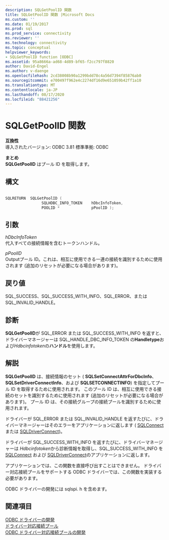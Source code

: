 ```yaml
---
description: SQLGetPoolID 関数
title: SQLGetPoolID 関数 |Microsoft Docs
ms.custom: ''
ms.date: 01/19/2017
ms.prod: sql
ms.prod_service: connectivity
ms.reviewer: ''
ms.technology: connectivity
ms.topic: conceptual
helpviewer_keywords:
- SQLGetPoolID function [ODBC]
ms.assetid: 95a8666a-ad68-4d89-bf65-f2cc797f8820
author: David-Engel
ms.author: v-daenge
ms.openlocfilehash: 2cd38008b90a1299bdd78c4a56d7394f85876ab0
ms.sourcegitcommit: e700497f962e4c2274df16d9e651059b42ff1a10
ms.translationtype: MT
ms.contentlocale: ja-JP
ms.lasthandoff: 08/17/2020
ms.locfileid: "88421256"
---
```

# <a name="sqlgetpoolid-function"></a>SQLGetPoolID 関数
**互換性**  
 導入されたバージョン: ODBC 3.81 標準準拠: ODBC  
  
 **まとめ**  
 **SQLGetPoolID** はプール ID を取得します。  
  
## <a name="syntax"></a>構文  
  
```cpp
  
SQLRETURN  SQLGetPoolID (  
                SQLHDBC_INFO_TOKEN    hDbcInfoToken,  
                POOLID *              pPoolID );  
```  
  
## <a name="arguments"></a>引数  
 *hDbcInfoToken*  
 代入すべての接続情報を含むトークンハンドル。  
  
 *pPoolID*  
 Outputプール ID。これは、相互に使用できる一連の接続を識別するために使用されます (追加のリセットが必要になる場合があります)。  
  
## <a name="returns"></a>戻り値  
 SQL_SUCCESS、SQL_SUCCESS_WITH_INFO、SQL_ERROR、または SQL_INVALID_HANDLE。  
  
## <a name="diagnostics"></a>診断  
 **SQLGetPoolID**が SQL_ERROR または SQL_SUCCESS_WITH_INFO を返すと、ドライバーマネージャーは SQL_HANDLE_DBC_INFO_TOKEN の**Handletype**および*Hdbcinfotoken*の**ハンドル**を使用します。  
  
## <a name="remarks"></a>解説  
 **SQLGetPoolID** は、接続情報のセット ( **SQLSetConnectAttrForDbcInfo**、 **SQLSetDriverConnectInfo**、および **SQLSETCONNECTINFO**) を指定してプール ID を取得するために使用されます。 このプール ID は、相互に使用できる接続のセットを識別するために使用されます (追加のリセットが必要になる場合があります)。 プール ID は、その接続グループの接続プールを識別するために使用されます。  
  
 ドライバーが SQL_ERROR または SQL_INVALID_HANDLE を返すたびに、ドライバーマネージャーはそのエラーをアプリケーションに返します ( [SQLConnect](../../../odbc/reference/syntax/sqlconnect-function.md) または [SQLDriverConnect](../../../odbc/reference/syntax/sqldriverconnect-function.md))。  
  
 ドライバーが SQL_SUCCESS_WITH_INFO を返すたびに、ドライバーマネージャーは *Hdbcinfotoken*から診断情報を取得し、SQL_SUCCESS_WITH_INFO を [SQLConnect](../../../odbc/reference/syntax/sqlconnect-function.md) および [SQLDriverConnect](../../../odbc/reference/syntax/sqldriverconnect-function.md)のアプリケーションに返します。  
  
 アプリケーションでは、この関数を直接呼び出すことはできません。 ドライバー対応接続プールをサポートする ODBC ドライバーでは、この関数を実装する必要があります。  
  
 ODBC ドライバーの開発には sqlspi. h を含めます。  
  
## <a name="see-also"></a>関連項目  
 [ODBC ドライバーの開発](../../../odbc/reference/develop-driver/developing-an-odbc-driver.md)   
 [ドライバー対応接続プール](../../../odbc/reference/develop-app/driver-aware-connection-pooling.md)   
 [ODBC ドライバー対応接続プールの開発](../../../odbc/reference/develop-driver/developing-connection-pool-awareness-in-an-odbc-driver.md)
